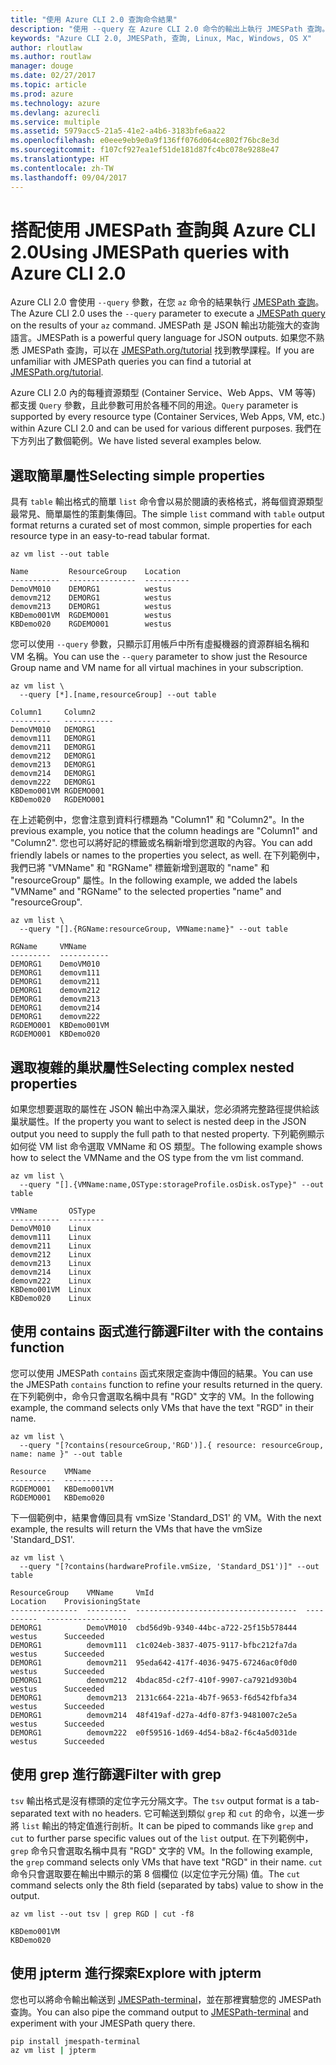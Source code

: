 ```yaml
---
title: "使用 Azure CLI 2.0 查詢命令結果"
description: "使用 --query 在 Azure CLI 2.0 命令的輸出上執行 JMESPath 查詢。"
keywords: "Azure CLI 2.0, JMESPath, 查詢, Linux, Mac, Windows, OS X"
author: rloutlaw
ms.author: routlaw
manager: douge
ms.date: 02/27/2017
ms.topic: article
ms.prod: azure
ms.technology: azure
ms.devlang: azurecli
ms.service: multiple
ms.assetid: 5979acc5-21a5-41e2-a4b6-3183bfe6aa22
ms.openlocfilehash: e0eee9eb9e0a9f136ff076d064ce802f76bc8e3d
ms.sourcegitcommit: f107cf927ea1ef51de181d87fc4bc078e9288e47
ms.translationtype: HT
ms.contentlocale: zh-TW
ms.lasthandoff: 09/04/2017
---
```

# <a name="using-jmespath-queries-with-azure-cli-20"></a><span data-ttu-id="11579-104">搭配使用 JMESPath 查詢與 Azure CLI 2.0</span><span class="sxs-lookup"><span data-stu-id="11579-104">Using JMESPath queries with Azure CLI 2.0</span></span>

<span data-ttu-id="11579-105">Azure CLI 2.0 會使用 `--query` 參數，在您 `az` 命令的結果執行 [JMESPath 查詢](http://jmespath.org)。</span><span class="sxs-lookup"><span data-stu-id="11579-105">The Azure CLI 2.0 uses the `--query` parameter to execute a [JMESPath query](http://jmespath.org) on the results of your `az` command.</span></span> <span data-ttu-id="11579-106">JMESPath 是 JSON 輸出功能強大的查詢語言。</span><span class="sxs-lookup"><span data-stu-id="11579-106">JMESPath is a powerful query language for JSON outputs.</span></span>  <span data-ttu-id="11579-107">如果您不熟悉 JMESPath 查詢，可以在 [JMESPath.org/tutorial](http://JMESPath.org/tutorial.html) 找到教學課程。</span><span class="sxs-lookup"><span data-stu-id="11579-107">If you are unfamiliar with JMESPath queries you can find a tutorial at [JMESPath.org/tutorial](http://JMESPath.org/tutorial.html).</span></span>

<span data-ttu-id="11579-108">Azure CLI 2.0 內的每種資源類型 (Container Service、Web Apps、VM 等等) 都支援 `Query` 參數，且此參數可用於各種不同的用途。</span><span class="sxs-lookup"><span data-stu-id="11579-108">`Query` parameter is supported by every resource type (Container Services, Web Apps, VM, etc.) within Azure CLI 2.0 and can be used for various different purposes.</span></span>  <span data-ttu-id="11579-109">我們在下方列出了數個範例。</span><span class="sxs-lookup"><span data-stu-id="11579-109">We have listed several examples below.</span></span>

## <a name="selecting-simple-properties"></a><span data-ttu-id="11579-110">選取簡單屬性</span><span class="sxs-lookup"><span data-stu-id="11579-110">Selecting simple properties</span></span>

<span data-ttu-id="11579-111">具有 `table` 輸出格式的簡單 `list` 命令會以易於閱讀的表格格式，將每個資源類型最常見、簡單屬性的策劃集傳回。</span><span class="sxs-lookup"><span data-stu-id="11579-111">The simple `list` command with `table` output format returns a curated set of most common, simple properties for each resource type in an easy-to-read tabular format.</span></span>

```azurecli-interactive
az vm list --out table
```

```
Name         ResourceGroup    Location
-----------  ---------------  ----------
DemoVM010    DEMORG1          westus
demovm212    DEMORG1          westus
demovm213    DEMORG1          westus
KBDemo001VM  RGDEMO001        westus
KBDemo020    RGDEMO001        westus
```

<span data-ttu-id="11579-112">您可以使用 `--query` 參數，只顯示訂用帳戶中所有虛擬機器的資源群組名稱和 VM 名稱。</span><span class="sxs-lookup"><span data-stu-id="11579-112">You can use the `--query` parameter to show just the Resource Group name and VM name for all virtual machines in your subscription.</span></span>

```azurecli-interactive
az vm list \
  --query [*].[name,resourceGroup] --out table
```

```
Column1     Column2
---------   -----------
DemoVM010   DEMORG1
demovm111   DEMORG1
demovm211   DEMORG1
demovm212   DEMORG1
demovm213   DEMORG1
demovm214   DEMORG1
demovm222   DEMORG1
KBDemo001VM RGDEMO001
KBDemo020   RGDEMO001
```

<span data-ttu-id="11579-113">在上述範例中，您會注意到資料行標題為 "Column1" 和 "Column2"。</span><span class="sxs-lookup"><span data-stu-id="11579-113">In the previous example, you notice that the column headings are "Column1" and "Column2".</span></span>  <span data-ttu-id="11579-114">您也可以將好記的標籤或名稱新增到您選取的內容。</span><span class="sxs-lookup"><span data-stu-id="11579-114">You can add friendly labels or names to the properties you select, as well.</span></span>  <span data-ttu-id="11579-115">在下列範例中，我們已將 "VMName" 和 "RGName" 標籤新增到選取的 "name" 和 "resourceGroup" 屬性。</span><span class="sxs-lookup"><span data-stu-id="11579-115">In the following example, we added the labels "VMName" and "RGName" to the selected properties "name" and "resourceGroup".</span></span>


```azurecli-interactive
az vm list \
  --query "[].{RGName:resourceGroup, VMName:name}" --out table
```

```
RGName     VMName
---------  -----------
DEMORG1    DemoVM010
DEMORG1    demovm111
DEMORG1    demovm211
DEMORG1    demovm212
DEMORG1    demovm213
DEMORG1    demovm214
DEMORG1    demovm222
RGDEMO001  KBDemo001VM
RGDEMO001  KBDemo020
```

## <a name="selecting-complex-nested-properties"></a><span data-ttu-id="11579-116">選取複雜的巢狀屬性</span><span class="sxs-lookup"><span data-stu-id="11579-116">Selecting complex nested properties</span></span>

<span data-ttu-id="11579-117">如果您想要選取的屬性在 JSON 輸出中為深入巢狀，您必須將完整路徑提供給該巢狀屬性。</span><span class="sxs-lookup"><span data-stu-id="11579-117">If the property you want to select is nested deep in the JSON output you need to supply the full path to that nested property.</span></span> <span data-ttu-id="11579-118">下列範例顯示如何從 VM list 命令選取 VMName 和 OS 類型。</span><span class="sxs-lookup"><span data-stu-id="11579-118">The following example shows how to select the VMName and the OS type from the vm list command.</span></span>

```azurecli-interactive
az vm list \
  --query "[].{VMName:name,OSType:storageProfile.osDisk.osType}" --out table
```

```
VMName       OSType
-----------  --------
DemoVM010    Linux
demovm111    Linux
demovm211    Linux
demovm212    Linux
demovm213    Linux
demovm214    Linux
demovm222    Linux
KBDemo001VM  Linux
KBDemo020    Linux
```

## <a name="filter-with-the-contains-function"></a><span data-ttu-id="11579-119">使用 contains 函式進行篩選</span><span class="sxs-lookup"><span data-stu-id="11579-119">Filter with the contains function</span></span>

<span data-ttu-id="11579-120">您可以使用 JMESPath `contains` 函式來限定查詢中傳回的結果。</span><span class="sxs-lookup"><span data-stu-id="11579-120">You can use the JMESPath `contains` function to refine your results returned in the query.</span></span>
<span data-ttu-id="11579-121">在下列範例中，命令只會選取名稱中具有 "RGD" 文字的 VM。</span><span class="sxs-lookup"><span data-stu-id="11579-121">In the following example, the command selects only VMs that have the text "RGD" in their name.</span></span>  

```azurecli-interactive
az vm list \
  --query "[?contains(resourceGroup,'RGD')].{ resource: resourceGroup, name: name }" --out table
```

```
Resource    VMName
----------  -----------
RGDEMO001   KBDemo001VM
RGDEMO001   KBDemo020
```

<span data-ttu-id="11579-122">下一個範例中，結果會傳回具有 vmSize 'Standard_DS1' 的 VM。</span><span class="sxs-lookup"><span data-stu-id="11579-122">With the next example, the results will return the VMs that have the vmSize 'Standard_DS1'.</span></span>

```azurecli-interactive
az vm list \
  --query "[?contains(hardwareProfile.vmSize, 'Standard_DS1')]" --out table
```

```
ResourceGroup    VMName     VmId                                  Location    ProvisioningState
---------------  ---------  ------------------------------------  ----------  -------------------
DEMORG1          DemoVM010  cbd56d9b-9340-44bc-a722-25f15b578444  westus      Succeeded
DEMORG1          demovm111  c1c024eb-3837-4075-9117-bfbc212fa7da  westus      Succeeded
DEMORG1          demovm211  95eda642-417f-4036-9475-67246ac0f0d0  westus      Succeeded
DEMORG1          demovm212  4bdac85d-c2f7-410f-9907-ca7921d930b4  westus      Succeeded
DEMORG1          demovm213  2131c664-221a-4b7f-9653-f6d542fbfa34  westus      Succeeded
DEMORG1          demovm214  48f419af-d27a-4df0-87f3-9481007c2e5a  westus      Succeeded
DEMORG1          demovm222  e0f59516-1d69-4d54-b8a2-f6c4a5d031de  westus      Succeeded
```

## <a name="filter-with-grep"></a><span data-ttu-id="11579-123">使用 grep 進行篩選</span><span class="sxs-lookup"><span data-stu-id="11579-123">Filter with grep</span></span>

<span data-ttu-id="11579-124">`tsv` 輸出格式是沒有標頭的定位字元分隔文字。</span><span class="sxs-lookup"><span data-stu-id="11579-124">The `tsv` output format is a tab-separated text with no headers.</span></span> <span data-ttu-id="11579-125">它可輸送到類似 `grep` 和 `cut` 的命令，以進一步將 `list` 輸出的特定值進行剖析。</span><span class="sxs-lookup"><span data-stu-id="11579-125">It can be piped to commands like `grep` and `cut` to further parse specific values out of the `list` output.</span></span> <span data-ttu-id="11579-126">在下列範例中，`grep` 命令只會選取名稱中具有 "RGD" 文字的 VM。</span><span class="sxs-lookup"><span data-stu-id="11579-126">In the following example, the `grep` command selects only VMs that have text "RGD" in their name.</span></span>  <span data-ttu-id="11579-127">`cut` 命令只會選取要在輸出中顯示的第 8 個欄位 (以定位字元分隔) 值。</span><span class="sxs-lookup"><span data-stu-id="11579-127">The `cut` command selects only the 8th field (separated by tabs) value to show in the output.</span></span>

```azurecli-interactive
az vm list --out tsv | grep RGD | cut -f8
```

```
KBDemo001VM
KBDemo020
```

## <a name="explore-with-jpterm"></a><span data-ttu-id="11579-128">使用 jpterm 進行探索</span><span class="sxs-lookup"><span data-stu-id="11579-128">Explore with jpterm</span></span>

<span data-ttu-id="11579-129">您也可以將命令輸出輸送到 [JMESPath-terminal](https://github.com/jmespath/jmespath.terminal)，並在那裡實驗您的 JMESPath 查詢。</span><span class="sxs-lookup"><span data-stu-id="11579-129">You can also pipe the command output to [JMESPath-terminal](https://github.com/jmespath/jmespath.terminal) and experiment with your JMESPath query there.</span></span>

```bash
pip install jmespath-terminal
az vm list | jpterm
```

